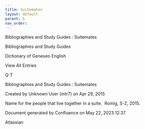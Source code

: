 ```yaml
---
title: Suitemates
layout: default
parent: S
nav_order:
---
```


Bibliographies and Study Guides : Suitemates

Bibliographies and Study Guides

Dictionary of Geneseo English

View All Entries

Q-T

Bibliographies and Study Guides : Suitemates

Created by  Unknown User (mtr7) on Apr 29, 2015

Name for the people that live together in a suite.  Romig, S-Z, 2015.

Document generated by Confluence on May 22, 2023 12:37

Atlassian
